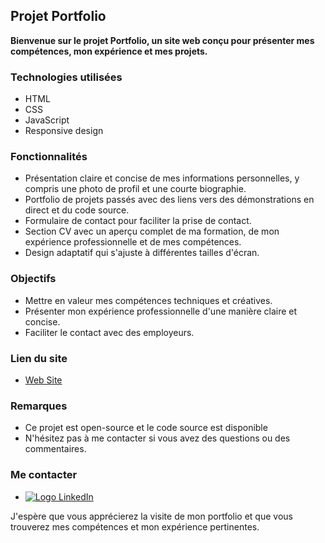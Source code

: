 ## Projet Portfolio

**Bienvenue sur le projet Portfolio, un site web conçu pour présenter mes compétences, mon expérience et mes projets.**

### Technologies utilisées

* HTML
* CSS
* JavaScript
* Responsive design

### Fonctionnalités

* Présentation claire et concise de mes informations personnelles, y compris une photo de profil et une courte biographie.
* Portfolio de projets passés avec des liens vers des démonstrations en direct et du code source.
* Formulaire de contact pour faciliter la prise de contact.
* Section CV avec un aperçu complet de ma formation, de mon expérience professionnelle et de mes compétences.
* Design adaptatif qui s'ajuste à différentes tailles d'écran.

### Objectifs

* Mettre en valeur mes compétences techniques et créatives.
* Présenter mon expérience professionnelle d'une manière claire et concise.
* Faciliter le contact avec des employeurs.

### Lien du site

* [Web Site](https://julieniut.github.io)

### Remarques

* Ce projet est open-source et le code source est disponible
* N'hésitez pas à me contacter si vous avez des questions ou des commentaires.

### Me contacter

 * [![Logo LinkedIn](https://camo.githubusercontent.com/d94940866c98cb4fca5783c4e8ac95776d2f52df6bbf3d5ab9e30d76836f30ae/68747470733a2f2f696d672e736869656c64732e696f2f62616467652f4c696e6b6564496e2d2532333030373742352e7376673f6c6f676f3d6c696e6b6564696e266c6f676f436f6c6f723d7768697465)](https://www.linkedin.com/in/julien-losser)

J'espère que vous apprécierez la visite de mon portfolio et que vous trouverez mes compétences et mon expérience pertinentes.

